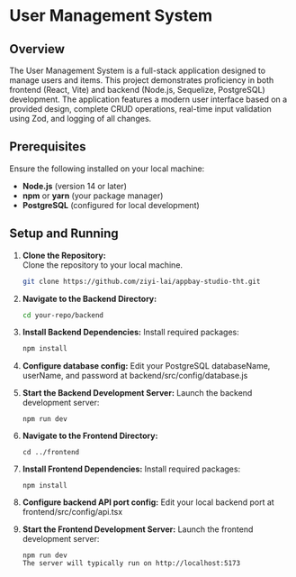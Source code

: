 # User Management System

## Overview

The User Management System is a full-stack application designed to manage users and items. This project demonstrates proficiency in both frontend (React, Vite) and backend (Node.js, Sequelize, PostgreSQL) development. The application features a modern user interface based on a provided design, complete CRUD operations, real-time input validation using Zod, and logging of all changes.

## Prerequisites

Ensure the following installed on your local machine:

- **Node.js** (version 14 or later)
- **npm** or **yarn** (your package manager)
- **PostgreSQL** (configured for local development)

## Setup and Running
1. **Clone the Repository:**  
   Clone the repository to your local machine.
   ```bash
   git clone https://github.com/ziyi-lai/appbay-studio-tht.git

2. **Navigate to the Backend Directory:**
   ```bash
   cd your-repo/backend

3. **Install Backend Dependencies:**
   Install required packages:
   ```bash
   npm install

4. **Configure database config:**
   Edit your PostgreSQL databaseName, userName, and password at backend/src/config/database.js

6. **Start the Backend Development Server:**
   Launch the backend development server:
   ```
   npm run dev

7. **Navigate to the Frontend Directory:**
   ```
   cd ../frontend

8. **Install Frontend Dependencies:**
   Install required packages:
   ```
   npm install

9. **Configure backend API port config:**
   Edit your local backend port at frontend/src/config/api.tsx

10. **Start the Frontend Development Server:**
    Launch the frontend development server:
    ```
    npm run dev
    The server will typically run on http://localhost:5173
